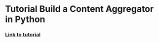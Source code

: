 # Tutorial Build a Content Aggregator in Python

### [Link to tutorial](https://realpython.com/build-a-content-aggregator-python/#step-4-parsing-podcast-rss-feeds)